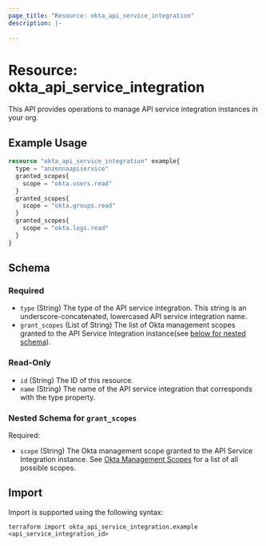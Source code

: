```yaml
---
page_title: "Resource: okta_api_service_integration"
description: |-
  
---
```


# Resource: okta_api_service_integration



This API provides operations to manage API service integration instances in your org.


## Example Usage

```terraform
resource "okta_api_service_integration" example{
  type = "anzennaapiservice"
  granted_scopes{
    scope = "okta.users.read"
  }
  granted_scopes{
    scope = "okta.groups.read"
  }
  granted_scopes{
    scope = "okta.logs.read"
  }
}
```

<!-- schema generated by tfplugindocs -->
## Schema

### Required

- `type` (String) The type of the API service integration. This string is an underscore-concatenated, lowercased API service integration name.
- `grant_scopes` (List of String) The list of Okta management scopes granted to the API Service Integration instance(see [below for nested schema](#nestedblock--grant_scopes)).

### Read-Only

- `id` (String) The ID of this resource.
- `name` (String) The name of the API service integration that corresponds with the type property.

<a id="nestedblock--grant_scopes"></a>
### Nested Schema for `grant_scopes`
Required:
- `scope` (String) The Okta management scope granted to the API Service Integration instance. See [Okta Management Scopes](https://developer.okta.com/docs/api/oauth2/#okta-admin-management) for a list of all possible scopes.

## Import

Import is supported using the following syntax:

```shell
terraform import okta_api_service_integration.example <api_service_integration_id>
```